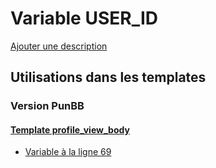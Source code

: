 # Variable USER_ID
[Ajouter une description](https://fa-tvars.appspot.com/var/USER_ID)

## Utilisations dans les templates

### Version PunBB

#### [Template profile_view_body](punbb/profile_view_body.md)
* [Variable &agrave; la ligne 69](../punbb/profile_view_body.tpl#L69)